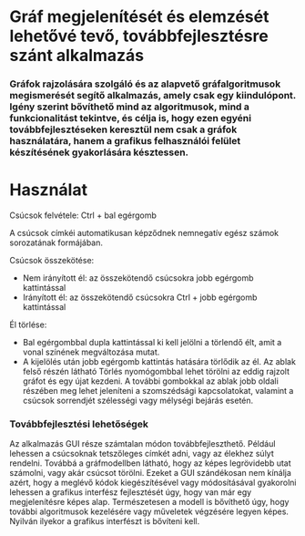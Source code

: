 # Gráf megjelenítését és elemzését lehetővé tevő, továbbfejlesztésre szánt alkalmazás
### Gráfok rajzolására szolgáló és az alapvető gráfalgoritmusok megismerését segítő alkalmazás, amely csak egy kiindulópont. Igény szerint bővíthető mind az algoritmusok, mind a funkcionalitást tekintve, és célja is, hogy ezen egyéni továbbfejlesztéseken keresztül nem csak a gráfok használatára, hanem a grafikus felhasználói felület készítésének gyakorlására késztessen.
# Használat
Csúcsok felvétele: Ctrl + bal egérgomb

A csúcsok címkéi automatikusan képződnek nemnegatív egész számok sorozatának formájában.

Csúcsok összekötése:
- Nem irányított él: az összekötendő csúcsokra jobb egérgomb kattintással
- Irányított él: az összekötendő csúcsokra Ctrl + jobb egérgomb kattintással

Él törlése:
- Bal egérgombbal dupla kattintással ki kell jelölni a törlendő élt, amit a vonal színének megváltozása mutat.
- A kijelölés után jobb egérgomb kattintás hatására törlődik az él.
Az ablak felső részén látható Törlés nyomógombbal lehet törölni az eddig rajzolt gráfot és egy újat kezdeni.
A további gombokkal az ablak jobb oldali részében meg lehet jeleníteni a szomszédsági kapcsolatokat, valamint a csúcsok sorrendjét szélességi vagy mélységi bejárás esetén.

### Továbbfejlesztési lehetőségek
Az alkalmazás GUI része számtalan módon továbbfejleszthető. Például lehessen a csúcsoknak tetszőleges címkét adni, vagy az élekhez súlyt rendelni. Továbbá a gráfmodellben látható, hogy az képes legrövidebb utat számolni, vagy akár csúcsot törölni. Ezeket a GUI szándékosan nem kínálja azért, hogy a meglévő kódok kiegészítésével vagy módosításával gyakorolni lehessen a grafikus interfész fejlesztését úgy, hogy van már egy megjelenítésre képes alap. Természetesen a modell is bővíthető úgy, hogy további algoritmusok kezelésére vagy műveletek végzésére legyen képes. Nyilván ilyekor a grafikus interfészt is bővíteni kell.
